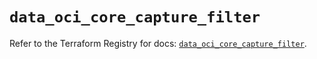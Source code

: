 # `data_oci_core_capture_filter`

Refer to the Terraform Registry for docs: [`data_oci_core_capture_filter`](https://registry.terraform.io/providers/oracle/oci/6.37.0/docs/data-sources/core_capture_filter).
